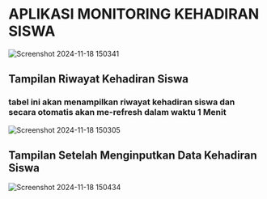 # APLIKASI MONITORING KEHADIRAN SISWA

![Screenshot 2024-11-18 150341](https://github.com/user-attachments/assets/af47f241-1bac-46d1-ad3b-84242560296b)

## Tampilan Riwayat Kehadiran Siswa
### tabel ini akan menampilkan riwayat kehadiran siswa dan secara otomatis akan me-refresh dalam waktu 1 Menit
![Screenshot 2024-11-18 150305](https://github.com/user-attachments/assets/ed009bf9-5313-4477-959d-e6a00237822c)

## Tampilan Setelah Menginputkan Data Kehadiran Siswa
![Screenshot 2024-11-18 150434](https://github.com/user-attachments/assets/f80b8645-87c3-4cdb-8b0b-877a47929573)
